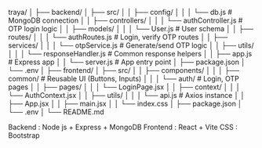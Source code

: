 traya/
│
├── backend/
│   ├── src/
│   │   ├── config/
│   │   │   └── db.js              # MongoDB connection
│   │   ├── controllers/
│   │   │   └── authController.js  # OTP login logic
│   │   ├── models/
│   │   │   └── User.js            # User schema
│   │   ├── routes/
│   │   │   └── authRoutes.js      # Login, verify OTP routes
│   │   ├── services/
│   │   │   └── otpService.js      # Generate/send OTP logic
│   │   ├── utils/
│   │   │   └── responseHandler.js # Common response helpers
│   │   ├── app.js                 # Express app
│   │   └── server.js              # App entry point
│   ├── package.json
│   └── .env
│
├── frontend/
│   ├── src/
│   │   ├── components/
│   │   │   ├── common/            # Reusable UI (Buttons, Inputs)
│   │   │   └── auth/              # Login, OTP pages
│   │   ├── pages/
│   │   │   └── LoginPage.jsx
│   │   ├── context/
│   │   │   └── AuthContext.jsx
│   │   ├── utils/
│   │   │   └── api.js             # Axios instance
│   │   ├── App.jsx
│   │   ├── main.jsx
│   │   └── index.css
│   ├── package.json
│   └── .env
│
└── README.md

Backend : Node js + Express + MongoDB
Frontend : React + Vite
CSS : Bootstrap